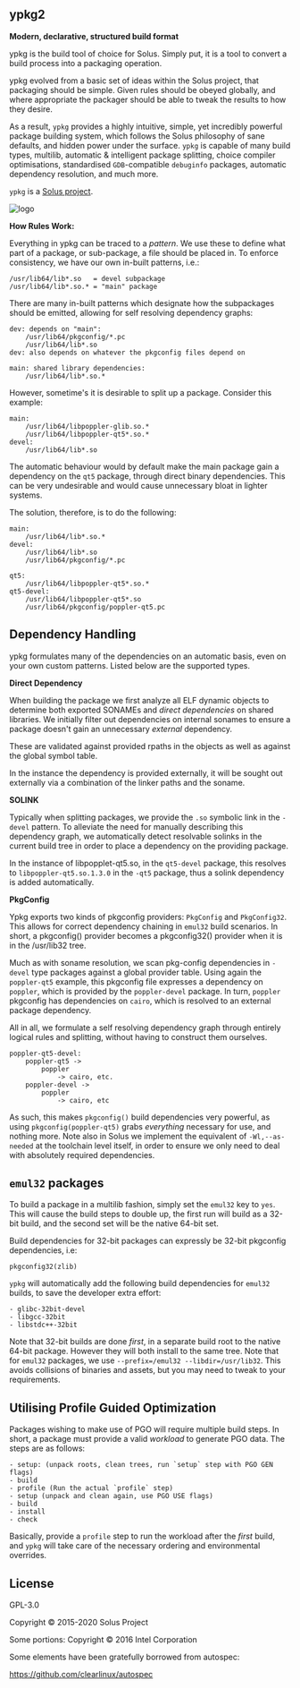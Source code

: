 ypkg2
-----

**Modern, declarative, structured build format**


ypkg is the build tool of choice for Solus. Simply put, it is a tool to convert a build process into a packaging operation.

ypkg evolved from a basic set of ideas within the Solus project, that packaging should be simple. Given rules should be obeyed globally, and where appropriate the packager should be able to tweak the results to how they desire.

As a result, `ypkg` provides a highly intuitive, simple, yet incredibly powerful package building system, which follows the Solus philosophy of sane defaults, and hidden power under the surface. `ypkg` is capable of many build types, multilib, automatic & intelligent package splitting, choice compiler optimisations, standardised `GDB`-compatible `debuginfo` packages, automatic dependency resolution, and much more.

`ypkg` is a [Solus project](https://getsol.us/).

![logo](https://build.getsol.us/logo.png)

**How Rules Work:**

Everything in ypkg can be traced to a *pattern*. We use these to define what part of a package, or sub-package, a file should be placed in. To enforce consistency, we have our own in-built patterns, i.e.:

    /usr/lib64/lib*.so   = devel subpackage
    /usr/lib64/lib*.so.* = "main" package

There are many in-built patterns which designate how the subpackages should be emitted, allowing for self resolving dependency graphs:

    dev: depends on "main":
        /usr/lib64/pkgconfig/*.pc
        /usr/lib64/lib*.so
    dev: also depends on whatever the pkgconfig files depend on

    main: shared library dependencies:
        /usr/lib64/lib*.so.*

However, sometime's it is desirable to split up a package. Consider this example:

    main:
        /usr/lib64/libpoppler-glib.so.*
        /usr/lib64/libpoppler-qt5*.so.*
    devel:
        /usr/lib64/lib*.so

The automatic behaviour would by default make the main package gain a dependency on the `qt5` package, through direct binary dependencies. This can be very undesirable and would cause unnecessary bloat in lighter systems.

The solution, therefore, is to do the following:

    main:
        /usr/lib64/lib*.so.*
    devel:
        /usr/lib64/lib*.so
        /usr/lib64/pkgconfig/*.pc

    qt5:
        /usr/lib64/libpoppler-qt5*.so.*
    qt5-devel:
        /usr/lib64/libpoppler-qt5*.so
        /usr/lib64/pkgconfig/poppler-qt5.pc

Dependency Handling
-------------------

ypkg formulates many of the dependencies on an automatic basis, even on your own custom patterns. Listed below are the supported types.

**Direct Dependency**

When building the package we first analyze all ELF dynamic objects to determine both exported SONAMEs and _direct dependencies_ on shared libraries. We initially filter out dependencies on internal sonames to ensure a package doesn't gain an unnecessary *external* dependency.

These are validated against provided rpaths in the objects as well as against the global symbol table.

In the instance the dependency is provided externally, it will be sought out externally via a combination of the linker paths and the soname.

**SOLINK**

Typically when splitting packages, we provide the `.so` symbolic link in the `-devel` pattern. To alleviate the need for manually describing this dependency graph, we automatically detect resolvable solinks in the current build tree in order to place a dependency on the providing package.

In the instance of libpopplet-qt5.so, in the `qt5-devel` package, this resolves to `libpoppler-qt5.so.1.3.0` in the `-qt5` package, thus a solink dependency is added automatically.

**PkgConfig**

Ypkg exports two kinds of pkgconfig providers: `PkgConfig` and `PkgConfig32`. This allows for correct dependency chaining in `emul32` build scenarios. In short, a pkgconfig() provider becomes a pkgconfig32() provider when it is in the /usr/lib32 tree.

Much as with soname resolution, we scan pkg-config dependencies in `-devel` type packages against a global provider table. Using again the `poppler-qt5` example, this pkgconfig file expresses a dependency on `poppler`, which is provided by the `poppler-devel` package. In turn, `poppler` pkgconfig has dependencies on `cairo`, which is resolved to an external package dependency.

All in all, we formulate a self resolving dependency graph through entirely logical rules and splitting, without having to construct them ourselves.

    poppler-qt5-devel:
        poppler-qt5 ->
            poppler
                -> cairo, etc.
        poppler-devel ->
            poppler
                -> cairo, etc

As such, this makes `pkgconfig()` build dependencies very powerful, as using `pkgconfig(poppler-qt5)` grabs *everything* necessary for use, and nothing more. Note also in Solus we implement the equivalent of `-Wl,--as-needed` at the toolchain level itself, in order to ensure we only need to deal with absolutely required dependencies.

`emul32` packages
-----------------

To build a package in a multilib fashion, simply set the `emul32` key to `yes`. This will cause the build steps to double up, the first run will build as a 32-bit build, and the second set will be the native 64-bit set.

Build dependencies for 32-bit packages can expressly be 32-bit pkgconfig dependencies, i.e:

    pkgconfig32(zlib)

`ypkg` will automatically add the following build dependencies for `emul32` builds, to save the developer extra effort:


    - glibc-32bit-devel
    - libgcc-32bit
    - libstdc++-32bit

Note that 32-bit builds are done *first*, in a separate build root to the native 64-bit package. However they will both install to the same tree. Note that for `emul32` packages, we use `--prefix=/emul32 --libdir=/usr/lib32`. This avoids collisions of binaries and assets, but you may need to tweak to your requirements.

Utilising Profile Guided Optimization
-------------------------------------

Packages wishing to make use of PGO will require multiple build steps. In short, a package must provide a valid *workload* to generate PGO data. The steps are as follows:

    - setup: (unpack roots, clean trees, run `setup` step with PGO GEN flags)
    - build
    - profile (Run the actual `profile` step)
    - setup (unpack and clean again, use PGO USE flags)
    - build
    - install
    - check

Basically, provide a `profile` step to run the workload after the *first* build, and `ypkg` will take care of the necessary ordering and environmental overrides.

License
-------

GPL-3.0

Copyright © 2015-2020 Solus Project

Some portions: Copyright © 2016 Intel Corporation

Some elements have been gratefully borrowed from autospec:

https://github.com/clearlinux/autospec
